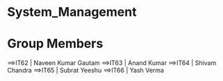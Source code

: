 # System_Management
# Group Members
  ==>IT62 | Naveen Kumar Gautam
  ==>IT63 | Anand Kumar
  ==>IT64 | Shivam Chandra
  ==>IT65 | Subrat Yeeshu
  ==>IT66 | Yash Verma
